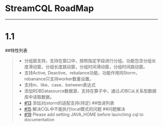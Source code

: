 # StreamCQL RoadMap

------

# 1.1
##特性列表
> * 分组窗支持，支持在窗口中，按照指定字段进行分组。功能包含分组长度滑动窗，分组长度跳动窗，分组时间滑动窗，分组时间跳动窗。
> * 支持Active, Deactive、rebalance功能，功能作用同Storm，rebanance只支持worker数量设置。
> * 支持in、like、case、between表达式
> * 添加RDBDatasource数据源，支持在算子中，通过JDBC从关系型数据库中读取数据。
> * [#13][1] 添加对jstorm的适配支持(待定)
##改进列表
> * [#15][2] 解决CQL中不能执行local模式的问题
##问题解决
> * [#19][3] Please add setting JAVA_HOME before launching cql to documentation


[1]: https://github.com/HuaweiBigData/StreamCQL/issues/13
[2]: https://github.com/HuaweiBigData/StreamCQL/issues/15
[3]: https://github.com/HuaweiBigData/StreamCQL/issues/19